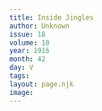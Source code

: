 ```yaml
---
title: Inside Jingles
author: Unknown
issue: 18
volume: 10
year: 1916
month: 42
day: V
tags:
layout: page.njk
image:
---
```

